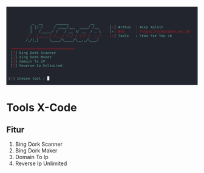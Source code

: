 ![alt text](https://raw.githubusercontent.com/aceptriana/xcode/main/a.png)

# Tools X-Code

## Fitur

1. Bing Dork Scanner
2. Bing Dork Maker
3. Domain To Ip
4. Reverse Ip Unlimited
